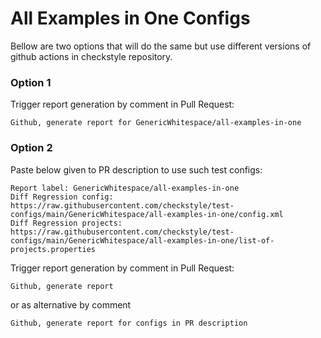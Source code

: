 # All Examples in One Configs

Bellow are two options that will do the same but use different versions
of github actions in checkstyle repository.


### Option 1
Trigger report generation by comment in Pull Request:
```
Github, generate report for GenericWhitespace/all-examples-in-one
```

### Option 2

Paste below given to PR description to use such test configs:
```
Report label: GenericWhitespace/all-examples-in-one
Diff Regression config: https://raw.githubusercontent.com/checkstyle/test-configs/main/GenericWhitespace/all-examples-in-one/config.xml
Diff Regression projects: https://raw.githubusercontent.com/checkstyle/test-configs/main/GenericWhitespace/all-examples-in-one/list-of-projects.properties
```

Trigger report generation by comment in Pull Request:
```
Github, generate report
```
or as alternative by comment
```
Github, generate report for configs in PR description
```
